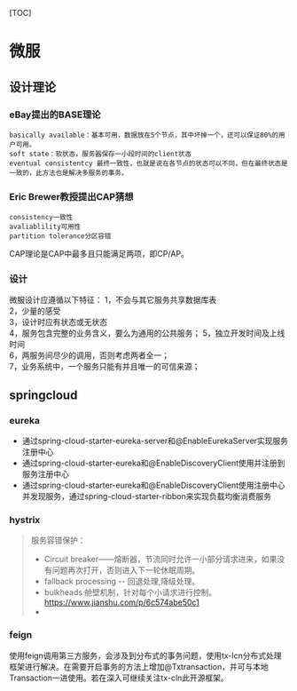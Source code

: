 [TOC]

# 微服
##  设计理论
### eBay提出的BASE理论
	basically available：基本可用，数据放在5个节点，其中坏掉一个，还可以保证80%的用户可用。
	soft state：软状态，服务器保存一小段时间的client状态
	eventual consistentcy 最终一致性，也就是说在各节点的状态可以不同，但在最终状态是一致的，此方法也是解决多服务的事务。
### Eric Brewer教授提出CAP猜想
	consistency一致性
	avaliablility可用性
	partition tolerance分区容错 
CAP理论是CAP中最多且只能满足两项，即CP/AP。

### 设计
微服设计应遵循以下特征：
1，不会与其它服务共享数据库表  
2，少量的感受  
3，设计时应有状态或无状态  
4，服务包含完整的业务含义，要么为通用的公共服务；
5，独立开发时间及上线时间  
6，两服务间尽少的调用，否则考虑两者全一；   
7，业务系统中，一个服务只能有并且唯一的可信来源；



## springcloud 
### eureka

- 通过spring-cloud-starter-eureka-server和@EnableEurekaServer实现服务注册中心
- 通过spring-cloud-starter-eureka和@EnableDiscoveryClient使用并注册到服务注册中心
- 通过spring-cloud-starter-eureka和@EnableDiscoveryClient使用注册中心并发现服务，通过spring-cloud-starter-ribbon来实现负载均衡消费服务

### hystrix
> 服务容错保护：
> * Circuit breaker——熔断器，节流同时允许一小部分请求进来，如果没有问题再次打开，否则进入下一轮休眠周期。
> * fallback processing -- 回退处理,降级处理。
> * bulkheads 舱壁机制，针对每个小请求进行控制。
>   https://www.jianshu.com/p/6c574abe50c1
> * 


### feign
使用feign调用第三方服务，会涉及到分布式的事务问题，使用tx-lcn分布式处理框架进行解决。在需要开启事务的方法上增加@Txtransaction，并可与本地Transaction一进使用。若在深入可继续关注tx-cln此开源框架。